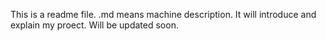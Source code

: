 This is a readme file.  .md means machine description.
It will introduce and explain my proect. 
Will be updated soon.  
